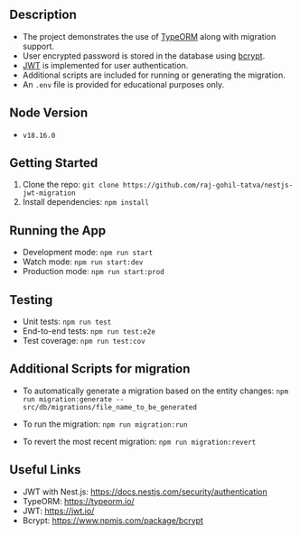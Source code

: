## Description

- The project demonstrates the use of [TypeORM](https://typeorm.io/) along with migration support.
- User encrypted password is stored in the database using [bcrypt](https://www.npmjs.com/package/bcrypt).
- [JWT](https://jwt.io/) is implemented for user authentication.
- Additional scripts are included for running or generating the migration.
- An `.env` file is provided for educational purposes only.

## Node Version

- `v18.16.0`

## Getting Started

1. Clone the repo: `git clone https://github.com/raj-gohil-tatva/nestjs-jwt-migration`
2. Install dependencies: `npm install`

## Running the App

- Development mode: `npm run start`
- Watch mode: `npm run start:dev`
- Production mode: `npm run start:prod`

## Testing

- Unit tests: `npm run test`
- End-to-end tests: `npm run test:e2e`
- Test coverage: `npm run test:cov`

## Additional Scripts for migration

- To automatically generate a migration based on the entity changes: `npm run migration:generate -- src/db/migrations/file_name_to_be_generated`

- To run the migration: `npm run migration:run`

- To revert the most recent migration: `npm run migration:revert`

## Useful Links

- JWT with Nest.js: https://docs.nestjs.com/security/authentication
- TypeORM: https://typeorm.io/
- JWT: https://jwt.io/
- Bcrypt: https://www.npmjs.com/package/bcrypt
